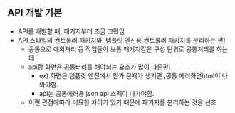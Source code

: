 ## API 개발 기본

* API를 개발할 때, 패키지부터 조금 고민임
* API 스타일의 컨트롤러 패키지와, 템플릿 엔진용 컨트롤러 패키지를 분리하는 편!
  * 공통으로 예외처리 등 작업들이 보통 패키지같은 구성 단위로 공통처리를 하는데
  * api랑 화면은 공통터리를 해야되는 요소가 많이 다른편!
    * ex) 화면은 템플릿 엔진에서 뭔가 문제가 생기면 ,공통 에러화면html이 나와야함.
    * api는 공통에러용 json api 스펙이 나가야함.
  * 이런 관점에따라 미묘한 차이가 있기 때문에 패키지를 분리하는 것을 선호

